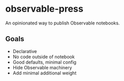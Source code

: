 # observable-press
An opinionated way to publish Observable notebooks.

## Goals
- Declarative
- No code outside of notebook
- Good defaults, minimal config
- Hide Observable machinery
- Add minimal additional weight

